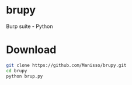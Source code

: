 # brupy
Burp suite - Python

# Download 
```bash
git clone https://github.com/Manisso/brupy.git
cd brupy
python brup.py
```


